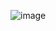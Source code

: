 ![image](https://github.com/ilrexho2011/Project-EULER-Possible-Solutions-Problems-201_to_300/assets/61479363/0e488c1d-b7ee-471d-824f-2bf14c763e12)

